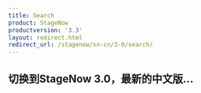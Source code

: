 ```yaml
---
title: Search
product: StageNow
productversion: '3.3'
layout: redirect.html
redirect_url: /stagenow/sn-cn/3-0/search/
---
```


## 切换到StageNow 3.0，最新的中文版...














